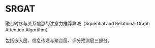 # SRGAT
融合时序与关系信息的注意力推荐算法（Squential and Relational Graph Attention Algorithm）

包括嵌入层、信息传递与聚合层、评分预测层三部分。


